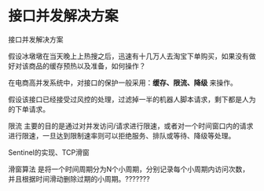 # 接口并发解决方案

接口并发解决方案

假设冰墩墩在当天晚上上热搜之后，迅速有十几万人去淘宝下单购买，如果没有做好对该商品的缓存预热以及准备，如何操作？

在电商高并发系统中，对接口的保护一般采用：**缓存、限流、降级** 来操作。

假设该接口已经接受过风控的处理，过滤掉一半的机器人脚本请求，剩下都是人为的下单请求。

限流 主要的目的是通过对并发访问/请求进行限速，或者对一个时间窗口内的请求进行限速，一旦达到限制速率则可以拒绝服务、排队或等待、降级等处理。

Sentinel的实现、TCP滑窗

滑窗算法 是将一个时间周期分为N个小周期，分别记录每个小周期内访问次数，并且根据时间滑动删除过期的小周期。???????
